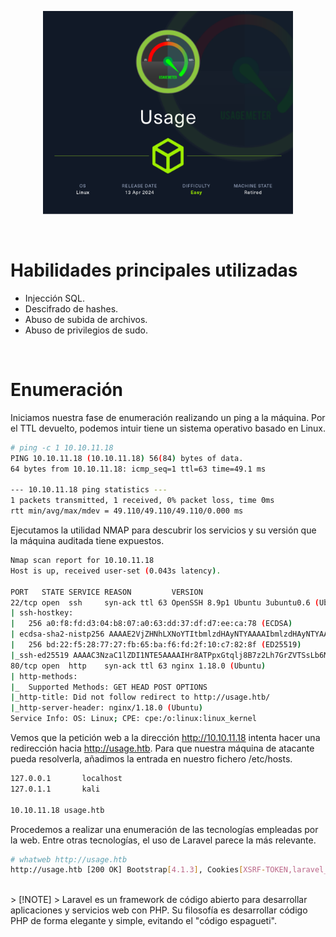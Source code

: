<p align="center">
    <img src="imagenes/Usage.png" alt="Usage" width="400"  />
</p>
<br>

# Habilidades principales utilizadas
- Injección SQL.
- Descifrado de hashes.
- Abuso de subida de archivos.
- Abuso de privilegios de sudo.
<br>

# Enumeración
Iniciamos nuestra fase de enumeración realizando un ping a la máquina. Por el TTL devuelto, podemos intuir tiene un sistema operativo basado en Linux.

```bash
# ping -c 1 10.10.11.18                                                                                                         
PING 10.10.11.18 (10.10.11.18) 56(84) bytes of data.
64 bytes from 10.10.11.18: icmp_seq=1 ttl=63 time=49.1 ms

--- 10.10.11.18 ping statistics ---
1 packets transmitted, 1 received, 0% packet loss, time 0ms
rtt min/avg/max/mdev = 49.110/49.110/49.110/0.000 ms
```
Ejecutamos la utilidad NMAP para descubrir los servicios y su versión que la máquina auditada tiene expuestos.
```bash
Nmap scan report for 10.10.11.18
Host is up, received user-set (0.043s latency).

PORT   STATE SERVICE REASON         VERSION
22/tcp open  ssh     syn-ack ttl 63 OpenSSH 8.9p1 Ubuntu 3ubuntu0.6 (Ubuntu Linux; protocol 2.0)
| ssh-hostkey: 
|   256 a0:f8:fd:d3:04:b8:07:a0:63:dd:37:df:d7:ee:ca:78 (ECDSA)
| ecdsa-sha2-nistp256 AAAAE2VjZHNhLXNoYTItbmlzdHAyNTYAAAAIbmlzdHAyNTYAAABBBFfdLKVCM7tItpTAWFFy6gTlaOXOkNbeGIN9+NQMn89HkDBG3W3XDQDyM5JAYDlvDpngF58j/WrZkZw0rS6YqS0=
|   256 bd:22:f5:28:77:27:fb:65:ba:f6:fd:2f:10:c7:82:8f (ED25519)
|_ssh-ed25519 AAAAC3NzaC1lZDI1NTE5AAAAIHr8ATPpxGtqlj8B7z2Lh7GrZVTSsLb6MkU3laICZlTk
80/tcp open  http    syn-ack ttl 63 nginx 1.18.0 (Ubuntu)
| http-methods: 
|_  Supported Methods: GET HEAD POST OPTIONS
|_http-title: Did not follow redirect to http://usage.htb/
|_http-server-header: nginx/1.18.0 (Ubuntu)
Service Info: OS: Linux; CPE: cpe:/o:linux:linux_kernel
```
Vemos que la petición web a la dirección http://10.10.11.18 intenta hacer una redirección hacia http://usage.htb. Para que nuestra máquina de atacante pueda resolverla, añadimos la entrada en nuestro fichero /etc/hosts.
```bash
127.0.0.1       localhost
127.0.1.1       kali

10.10.11.18 usage.htb                
```
Procedemos a realizar una enumeración de las tecnologías empleadas por la web. Entre otras tecnologías, el uso de Laravel parece la más relevante.
```bash
# whatweb http://usage.htb 
http://usage.htb [200 OK] Bootstrap[4.1.3], Cookies[XSRF-TOKEN,laravel_session], Country[RESERVED][ZZ], HTML5, HTTPServer[Ubuntu Linux][nginx/1.18.0 (Ubuntu)], HttpOnly[laravel_session], IP[10.10.11.18], Laravel, PasswordField[password], Title[Daily Blogs], UncommonHeaders[x-content-type-options], X-Frame-Options[SAMEORIGIN], X-XSS-Protection[1; mode=block], nginx[1.18.0]
```
<br>
> [!NOTE]
> Laravel es un framework de código abierto para desarrollar aplicaciones y servicios web con PHP. Su filosofía es desarrollar código PHP de forma elegante y simple, evitando el "código espagueti".



